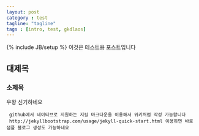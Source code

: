 ```yaml
---
layout: post
category : test
tagline: "tagline"
tags : [intro, test, gkdlaos]
---
```

{% include JB/setup %}
이것은 테스트용 포스트입니다

## 대제목

### 소제목
우왕 신기하네요

     github에서 네이티브로 지원하는 지킬 마크다운을 이용해서 위키처럼 작성 가능합니다
     http://jekyllbootstrap.com/usage/jekyll-quick-start.html 이용하면 바로 샘플 블로그 생성도 가능하네요